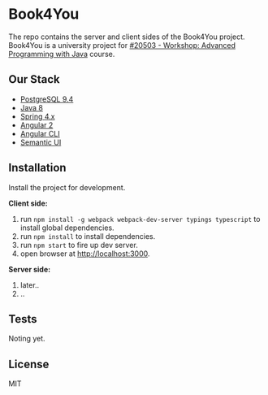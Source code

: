 # Book4You

The repo contains the server and client sides of the Book4You project.
Book4You is a university project for [#20503 - Workshop: Advanced Programming with Java](http://www-e.openu.ac.il/courses/20503.htm) course.


## Our Stack
* [PostgreSQL 9.4](http://www.postgresql.org/)
* [Java 8](https://www.oracle.com/java/)
* [Spring 4.x](https://spring.io/)
* [Angular 2](https://angular.io/)
* [Angular CLI](https://github.com/angular/angular-cli)
* [Semantic UI](http://semantic-ui.com/)


## Installation
Install the project for development.

**Client side:**

1. run `npm install -g webpack webpack-dev-server typings typescript` to install global dependencies.
2. run `npm install` to install dependencies.
3. run `npm start` to fire up dev server.
4. open browser at [http://localhost:3000](http://localhost:3000).

**Server side:**

1. later..
2. ..


## Tests
Noting yet.


## License
MIT

